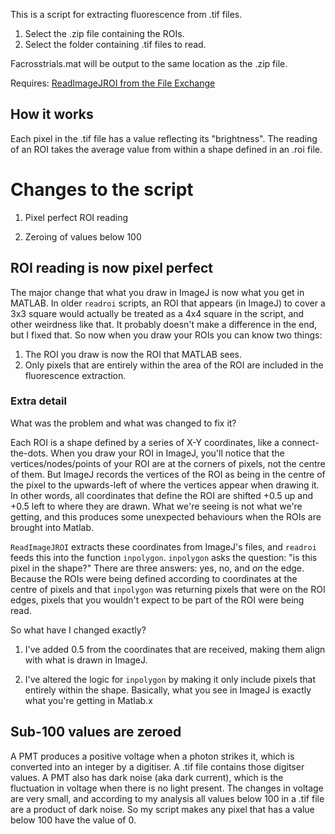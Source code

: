 This is a script for extracting fluorescence from .tif files.

1. Select the .zip file containing the ROIs.
2. Select the folder containing .tif files to read.

Facrosstrials.mat will be output to the same location as the .zip file.

Requires: [ReadImageJROI from the File Exchange](https://au.mathworks.com/matlabcentral/fileexchange/32479-readimagejroi)

## How it works

Each pixel in the .tif file has a value reflecting its "brightness". The reading of an ROI takes the average value from within a shape defined in an .roi file.

# Changes to the script

1. Pixel perfect ROI reading

2. Zeroing of values below 100

## ROI reading is now pixel perfect

The major change that what you draw in ImageJ is now what you get in MATLAB. In older `readroi` scripts, an ROI that appears (in ImageJ) to cover a 3x3 square would actually be treated as a 4x4 square in the script, and other weirdness like that. It probably doesn't make a difference in the end, but I fixed that. So now when you draw your ROIs you can know two things:

1. The ROI you draw is now the ROI that MATLAB sees.
2. Only pixels that are entirely within the area of the ROI are included in the fluorescence extraction.

### Extra detail

What was the problem and what was changed to fix it?

Each ROI is a shape defined by a series of X-Y coordinates, like a connect-the-dots. When you draw your ROI in ImageJ, you'll notice that the vertices/nodes/points of your ROI are at the corners of pixels, not the centre of them. But ImageJ records the vertices of the ROI as being in the centre of the pixel to the upwards-left of where the vertices appear when drawing it. In other words, all coordinates that define the ROI are shifted +0.5 up and +0.5 left to where they are drawn. What we're seeing is not what we're getting, and this produces some unexpected behaviours when the ROIs are brought into Matlab.

`ReadImageJROI` extracts these coordinates from ImageJ's files, and `readroi` feeds this into the function `inpolygon`. `inpolygon` asks the question: "is this pixel in the shape?" There are three answers: yes, no, and *on* the edge. Because the ROIs were being defined according to coordinates at the centre of pixels and that `inpolygon` was returning pixels that were on the ROI edges, pixels that you wouldn't expect to be part of the ROI were being read.

So what have I changed exactly? 

1. I've added 0.5 from the coordinates that are received, making them align with what is drawn in ImageJ.

2. I've altered the logic for `inpolygon` by making it only include pixels that entirely within the shape. Basically, what you see in ImageJ is exactly what you're getting in Matlab.x

## Sub-100 values are zeroed

A PMT produces a positive voltage when a photon strikes it, which is converted into an integer by a digitiser. A .tif file contains those digitser values. A PMT also has dark noise (aka dark current), which is the fluctuation in voltage when there is no light present. The changes in voltage are very small, and according to my analysis all values below 100 in a .tif file are a product of dark noise. So my script makes any pixel that has a value below 100 have the value of 0.
